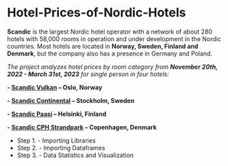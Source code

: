 # Hotel-Prices-of-Nordic-Hotels
**Scandic** is the largest Nordic hotel operator with a network of about 280 hotels with 58,000 rooms in operation and under development in the Nordic countries. Most hotels are located in **Norway, Sweden, Finland and Denmark**, but the company also has a presence in Germany and Poland.



*The project analyzes hotel prices by room category from **November 20th, 2022 - March 31st, 2023** for single person in four hotels:*

**- [Scandic Vulkan](https://www.scandichotels.com/hotels/norway/oslo/scandic-vulkan) – Oslo, Norway**

**- [Scandic Continental](https://www.scandichotels.com/hotels/sweden/stockholm/scandic-continental) – Stockholm, Sweden**

**- [Scandic Paasi](https://www.scandichotels.com/hotels/finland/helsinki/scandic-paasi) – Helsinki, Finland**

**- [Scandic CPH Strandpark](https://www.scandichotels.com/hotels/denmark/copenhagen/scandic-cph-strandpark) – Copenhagen, Denmark**

- Step 1. - Importing Libraries
- Step 2. - Importing Dataframes
- Step 3. - Data Statistics and Visualization
